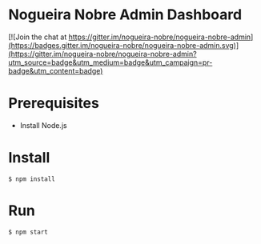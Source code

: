 # Nogueira Nobre Admin Dashboard

[![Join the chat at https://gitter.im/nogueira-nobre/nogueira-nobre-admin](https://badges.gitter.im/nogueira-nobre/nogueira-nobre-admin.svg)](https://gitter.im/nogueira-nobre/nogueira-nobre-admin?utm_source=badge&utm_medium=badge&utm_campaign=pr-badge&utm_content=badge)

# Prerequisites
- Install Node.js

# Install
`$ npm install`

# Run
`$ npm start`
